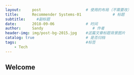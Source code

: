 ```yaml
---
layout:     post                    # 使用的布局（不需要改）
title:      Recommender Systems-01              # 标题 
subtitle:     #副标题
date:       2018-09-06              # 时间
author:     Sandy                      # 作者
header-img: img/post-bg-2015.jpg    #这篇文章标题背景图片
catalog: true                       # 是否归档
tags:                               #标签
    - Tech
---
```


## Welcome 
